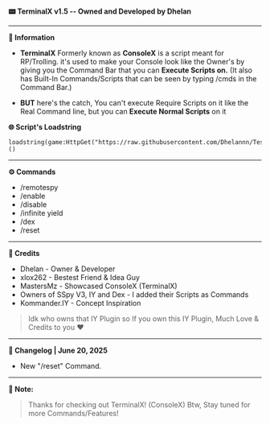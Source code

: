 **📟 TerminalX v1.5 -- Owned and Developed by Dhelan**

---

**📜 Information**
- **TerminalX** Formerly known as **ConsoleX** is a script meant for RP/Trolling. it's used to make your Console look like the Owner's by  giving you the Command Bar that you can **Execute Scripts on.** (It also has Built-In Commands/Scripts that can be seen by typing /cmds in the Command Bar.) 

- **BUT** here's the catch, You can't execute Require Scripts on it like the Real Command line, but you can **Execute Normal Scripts** on it


**🌐 Script's Loadstring**
```
loadstring(game:HttpGet("https://raw.githubusercontent.com/Dhelannn/Test/refs/heads/main/TerminalX"))()
```
---

**⚙️ Commands**

- /remotespy
- /enable
- /disable
- /infinite yield
- /dex
- /reset
---

**👑 Credits**
+ Dhelan       - Owner & Developer
+ xlox262      - Bestest Friend & Idea Guy
+ MastersMz    - Showcased ConsoleX (TerminalX) 
+ Owners of SSpy V3, IY and Dex - I added their Scripts as Commands
+ Kommander.IY - Concept Inspiration
> Idk who owns that IY Plugin so If you own this IY Plugin, Much Love & Credits to you ❤

---
**💾 Changelog | June 20, 2025**

- New "/reset" Command.

---
**📝 Note:**
> Thanks for checking out TerminalX! (ConsoleX)
> Btw, Stay tuned for more Commands/Features!  
